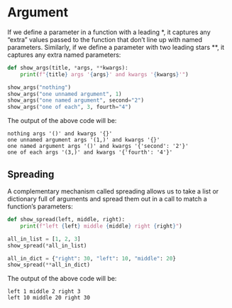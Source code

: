 # Argument

If we define a parameter in a function with a leading \*, it captures any “extra” values passed to the function that don’t line up with named parameters. Similarly, if we define a parameter with two leading stars \*\*, it captures any extra named parameters:

```python
def show_args(title, *args, **kwargs):
    print(f"{title} args '{args}' and kwargs '{kwargs}'")

show_args("nothing")
show_args("one unnamed argument", 1)
show_args("one named argument", second="2")
show_args("one of each", 3, fourth="4")
```

The output of the above code will be:

```output
nothing args '()' and kwargs '{}'
one unnamed argument args '(1,)' and kwargs '{}'
one named argument args '()' and kwargs '{'second': '2'}'
one of each args '(3,)' and kwargs '{'fourth': '4'}'
```

## Spreading

A complementary mechanism called spreading allows us to take a list or dictionary full of arguments and spread them out in a call to match a function’s parameters:

```python
def show_spread(left, middle, right):
    print(f"left {left} middle {middle} right {right}")

all_in_list = [1, 2, 3]
show_spread(*all_in_list)

all_in_dict = {"right": 30, "left": 10, "middle": 20}
show_spread(**all_in_dict)
```

The output of the above code will be:

```output
left 1 middle 2 right 3
left 10 middle 20 right 30
```

